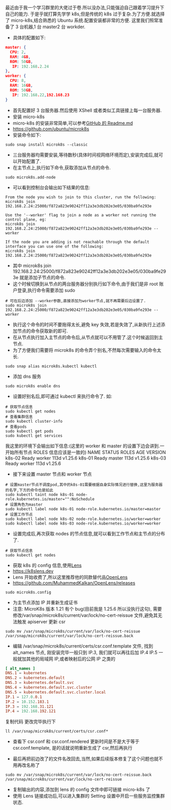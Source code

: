 最近由于我一个学习群里的大佬过于卷.所以没办法,只能强迫自己跟着学习提升下自己的能力.
于是乎就打算先学学 k8s,但是传统的 k8s 过于复杂.为了方便.就选择了 micro-k8s,结合熟悉的 Ubuntu 系统.配置安装都非常的方便.
这里我们照常准备了 3 台机器,1 台 master2 台 workder.

- 具体的配置如下:

```json
master: {
  CPU: 2,
  RAM: 4GB,
  ROM: 50GB,
   IP: 192.168.2.24
},
worker: {
  CPU: 8,
  RAM: 16GB,
  ROM: 50GB,
   IP: 192.168.22,192.168.23
}
```

- 首先配置好 3 台服务器.然后使用 XShell 或者类似工具链接上每一台服务器.
- 安装 micro-k8s
- micro-k8s 的安装非常简单,可以参考[GitHub 的 Readme.md](https://github.com/ubuntu/microk8s)
- https://github.com/ubuntu/microk8s
- 安装命令如下:

```shell
sudo snap install microk8s --classic
```

- 三台服务器均需要安装,等待数秒(具体时间视网络环境而定),安装完成后,就可以开始配置了.
- 在主节点上,执行如下命令,获取添加从节点的命令.

```shell
sudo microk8s.add-node
```

- 可以看到控制台会输出如下结果的信息:

```
From the node you wish to join to this cluster, run the following:
microk8s join 192.168.2.24:25000/f872a823e90242ff12a3e3db202e3e05/030ba9fe293e

Use the '--worker' flag to join a node as a worker not running the control plane, eg:
microk8s join 192.168.2.24:25000/f872a823e90242ff12a3e3db202e3e05/030ba9fe293e --worker

If the node you are adding is not reachable through the default interface you can use one of the following:
microk8s join 192.168.2.24:25000/f872a823e90242ff12a3e3db202e3e05/030ba9fe293e
```

- 其中 microk8s join 192.168.2.24:25000/f872a823e90242ff12a3e3db202e3e05/030ba9fe293e 就是添加子节点的命令.
- 这个时候切换到从节点的两台服务器分别执行如下命令,由于我们是非 root 账户登录,执行命令需要添加 sudo

```shell
# 可在后边添加 --worker参数,直接添加为worker节点,就不再需要后边设置了.
sudo microk8s join 192.168.2.24:25000/f872a823e90242ff12a3e3db202e3e05/030ba9fe293e --worker
```

- 执行这个命令的时间不要拖得太长,避免 key 失效,若是失效了,从新执行上述添加节点的命令获取新的即可.
- 在从节点执行加入主节点的命令后,从节点就可以不用管了.这个时候返回到主节点.
- 为了方便我们需要将 microk8s 的命令弄个别名,不然每次需要输入的命令太长.

```shell
sudo snap alias microk8s.kubectl kubectl
```

- 添加 dns 服务

```shell
sudo microk8s enable dns
```

- 设置好别名后,即可通过 kubectl 来执行命令了.
  如:

```shell
# 获取节点信息
sudo kubectl get nodes
# 查看集群信息
sudo kubectl cluster-info
# 查看pods
sudo kubectl get pods
sudo kubectl get services
```

我这里的环境下会输出如下信息:(这里的 worker 和 master 的设置下边会讲到.一开始所有节点 ROLES 信息应该是一致的)
NAME STATUS ROLES AGE VERSION
k8s-02 Ready worker 113d v1.25.6
k8s-01 Ready master 113d v1.25.6
k8s-03 Ready worker 113d v1.25.6

- 接下来设置 master 节点和 worker 节点

```shell
# 设置master节点不调度pod,其中的k8s-01需要根据自身实际情况进行替换,这里为服务器的名字,下方的命令也是如此
sudo kubectl taint node k8s-01 node-role.kubernetes.io/master="":NoSchedule
# 设置角色为master
sudo kubectl label node k8s-01 node-role.kubernetes.io/master=master
# 设置工作节点
sudo kubectl label node k8s-02 node-role.kubernetes.io/worker=worker
sudo kubectl label node k8s-03 node-role.kubernetes.io/worker=worker
```

- 设置完成后,再次获取 nodes 的节点信息,就可以看到工作节点和主节点的分布了.

```shell
# 获取节点信息
sudo kubectl get nodes
```

- 获取 k8s 的 config 信息,使用[Lens](https://k8slens.dev)
- https://k8slens.dev
- Lens 开始收费了,所以这里推荐他的同款替代品[OpenLens](https://github.com/MuhammedKalkan/OpenLens/releases)
- https://github.com/MuhammedKalkan/OpenLens/releases

```shell
sudo microk8s.config
```

- 为主节点添加 IP 并重新生成证书
- 注意: MicroK8s 版本 1.21 有个 bug(目前我是 1.25.6 所以没执行这句), 需要修改/var/snap/microk8s/current/var/lock/no-cert-reissue 文件,避免其无法触发 apiserver 更新 csr

```shell
sudo mv /var/snap/microk8s/current/var/lock/no-cert-reissue /var/snap/microk8s/current/var/lock/no-cert-reissue.back
```

- 编辑 /var/snap/microk8s/current/certs/csr.conf.template 文件, 找到 alt_names 节点, 刚安装完毕一般只到 IP.3, 我们就可以再往后加 IP.4 IP.5 一般就加其他的局域网 IP,或者映射后的公网 IP 之类的

```conf
[ alt_names ]
DNS.1 = kubernetes
DNS.2 = kubernetes.default
DNS.3 = kubernetes.default.svc
DNS.4 = kubernetes.default.svc.cluster
DNS.5 = kubernetes.default.svc.cluster.local
IP.1 = 127.0.0.1
IP.2 = 10.152.183.1
IP.3 = 192.168.31.121
IP.4 = 192.168.192.121
```

复制代码
更改完毕执行下

```shell
ll /var/snap/microk8s/current/certs/csr.conf*
```

- 查看下 csr.conf 和 csr.conf.rendered 更新时间是不是大于等于 csr.conf.template, 是的话就说明重新生成了 csr,然后再执行

- 最后再把前边改了的文件名改回去,当然,如果后续版本修复了这个问题也就不用再改名称了

```shell
sudo mv /var/snap/microk8s/current/var/lock/no-cert-reissue.back /var/snap/microk8s/current/var/lock/no-cert-reissue
```

- 复制输出的内容,添加到 lens 的 config 文件中即可链接 micro-k8s 了
- 使用 Lens 链接成功后,可以进入集群的 Setting 设置中开启一些服务监控集群状态.
